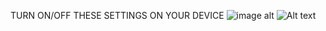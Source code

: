 TURN ON/OFF THESE SETTINGS ON YOUR DEVICE 
![image alt](https://gitlab.com/devops5242049/learn/-/raw/automation/turn_off_these.png)
![Alt text](https://gitlab.com/devops5242049/learn/-/raw/automation/turnon_vtx.png?ref_type=heads)

